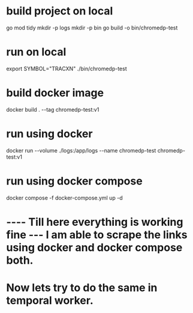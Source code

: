 
# build project on local
go mod tidy
mkdir -p logs
mkdir -p bin
go build -o bin/chromedp-test

# run on local
export SYMBOL="TRACXN"
./bin/chromedp-test

# build docker image
docker build . --tag chromedp-test:v1

# run using docker
docker run  --volume ./logs:/app/logs --name chromedp-test chromedp-test:v1

# run using docker compose 
docker compose -f docker-compose.yml up -d 

# ---- Till here everything is working fine --- I am able to scrape the links using docker and docker compose both.

# Now lets try to do the same in temporal worker.